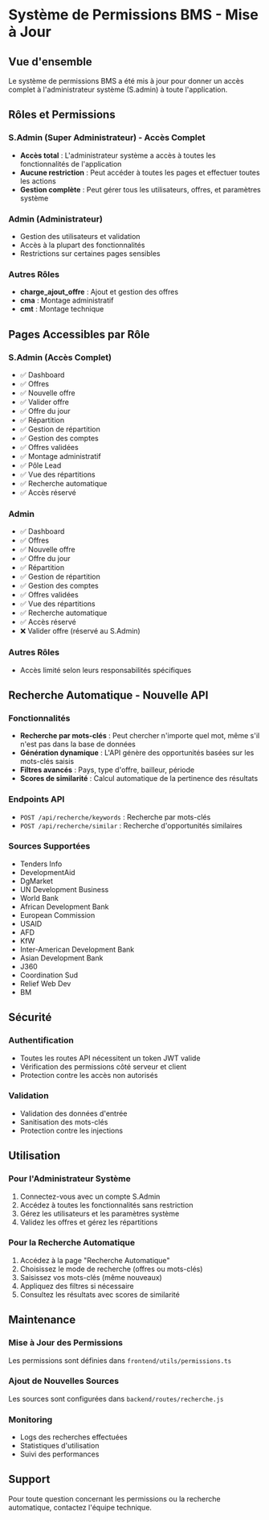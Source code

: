 # Système de Permissions BMS - Mise à Jour

## Vue d'ensemble

Le système de permissions BMS a été mis à jour pour donner un accès complet à l'administrateur système (S.admin) à toute l'application.

## Rôles et Permissions

### S.Admin (Super Administrateur) - Accès Complet
- **Accès total** : L'administrateur système a accès à toutes les fonctionnalités de l'application
- **Aucune restriction** : Peut accéder à toutes les pages et effectuer toutes les actions
- **Gestion complète** : Peut gérer tous les utilisateurs, offres, et paramètres système

### Admin (Administrateur)
- Gestion des utilisateurs et validation
- Accès à la plupart des fonctionnalités
- Restrictions sur certaines pages sensibles

### Autres Rôles
- **charge_ajout_offre** : Ajout et gestion des offres
- **cma** : Montage administratif
- **cmt** : Montage technique

## Pages Accessibles par Rôle

### S.Admin (Accès Complet)
- ✅ Dashboard
- ✅ Offres
- ✅ Nouvelle offre
- ✅ Valider offre
- ✅ Offre du jour
- ✅ Répartition
- ✅ Gestion de répartition
- ✅ Gestion des comptes
- ✅ Offres validées
- ✅ Montage administratif
- ✅ Pôle Lead
- ✅ Vue des répartitions
- ✅ Recherche automatique
- ✅ Accès réservé

### Admin
- ✅ Dashboard
- ✅ Offres
- ✅ Nouvelle offre
- ✅ Offre du jour
- ✅ Répartition
- ✅ Gestion de répartition
- ✅ Gestion des comptes
- ✅ Offres validées
- ✅ Vue des répartitions
- ✅ Recherche automatique
- ✅ Accès réservé
- ❌ Valider offre (réservé au S.Admin)

### Autres Rôles
- Accès limité selon leurs responsabilités spécifiques

## Recherche Automatique - Nouvelle API

### Fonctionnalités
- **Recherche par mots-clés** : Peut chercher n'importe quel mot, même s'il n'est pas dans la base de données
- **Génération dynamique** : L'API génère des opportunités basées sur les mots-clés saisis
- **Filtres avancés** : Pays, type d'offre, bailleur, période
- **Scores de similarité** : Calcul automatique de la pertinence des résultats

### Endpoints API
- `POST /api/recherche/keywords` : Recherche par mots-clés
- `POST /api/recherche/similar` : Recherche d'opportunités similaires

### Sources Supportées
- Tenders Info
- DevelopmentAid
- DgMarket
- UN Development Business
- World Bank
- African Development Bank
- European Commission
- USAID
- AFD
- KfW
- Inter-American Development Bank
- Asian Development Bank
- J360
- Coordination Sud
- Relief Web Dev
- BM

## Sécurité

### Authentification
- Toutes les routes API nécessitent un token JWT valide
- Vérification des permissions côté serveur et client
- Protection contre les accès non autorisés

### Validation
- Validation des données d'entrée
- Sanitisation des mots-clés
- Protection contre les injections

## Utilisation

### Pour l'Administrateur Système
1. Connectez-vous avec un compte S.Admin
2. Accédez à toutes les fonctionnalités sans restriction
3. Gérez les utilisateurs et les paramètres système
4. Validez les offres et gérez les répartitions

### Pour la Recherche Automatique
1. Accédez à la page "Recherche Automatique"
2. Choisissez le mode de recherche (offres ou mots-clés)
3. Saisissez vos mots-clés (même nouveaux)
4. Appliquez des filtres si nécessaire
5. Consultez les résultats avec scores de similarité

## Maintenance

### Mise à Jour des Permissions
Les permissions sont définies dans `frontend/utils/permissions.ts`

### Ajout de Nouvelles Sources
Les sources sont configurées dans `backend/routes/recherche.js`

### Monitoring
- Logs des recherches effectuées
- Statistiques d'utilisation
- Suivi des performances

## Support

Pour toute question concernant les permissions ou la recherche automatique, contactez l'équipe technique.
